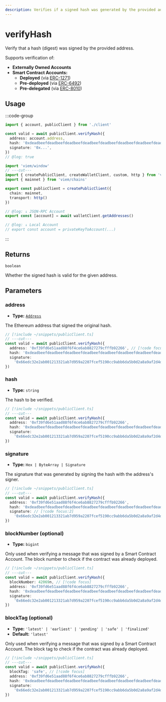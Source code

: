 ```yaml
---
description: Verifies if a signed hash was generated by the provided address.
---
```


# verifyHash

Verify that a hash (digest) was signed by the provided address.

Supports verification of: 
- **Externally Owned Accounts** 
- **Smart Contract Accounts:**
  - **Deployed** (via [ERC-1271](https://eips.ethereum.org/EIPS/eip-1271))
  - **Pre-deployed** (via [ERC-6492](https://eips.ethereum.org/EIPS/eip-6492))
  - **Pre-delegated** (via [ERC-8010](https://github.com/ethereum/ERCs/pull/1186))

## Usage

:::code-group

```ts twoslash [example.ts]
import { account, publicClient } from './client'

const valid = await publicClient.verifyHash({
  address: account.address,
  hash: '0xdeadbeefdeadbeefdeadbeefdeadbeefdeadbeefdeadbeefdeadbeefdeadbeef',
  signature: '0x...',
})
// @log: true
```

```ts twoslash [client.ts] filename="client.ts"
import 'viem/window'
// ---cut---
import { createPublicClient, createWalletClient, custom, http } from 'viem'
import { mainnet } from 'viem/chains'

export const publicClient = createPublicClient({
  chain: mainnet,
  transport: http()
})

// @log: ↓ JSON-RPC Account
export const [account] = await walletClient.getAddresses()

// @log: ↓ Local Account
// export const account = privateKeyToAccount(...)
```

:::

## Returns

`boolean`

Whether the signed hash is valid for the given address.

## Parameters

### address

- **Type:** [`Address`](/docs/glossary/types#address)

The Ethereum address that signed the original hash.

```ts twoslash
// [!include ~/snippets/publicClient.ts]
// ---cut---
const valid = await publicClient.verifyHash({
  address: '0xf39fd6e51aad88f6f4ce6ab8827279cfffb92266', // [!code focus:1]
  hash: '0xdeadbeefdeadbeefdeadbeefdeadbeefdeadbeefdeadbeefdeadbeefdeadbeef',
  signature:
    '0x66edc32e2ab001213321ab7d959a2207fcef5190cc9abb6da5b0d2a8a9af2d4d2b0700e2c317c4106f337fd934fbbb0bf62efc8811a78603b33a8265d3b8f8cb1c',
})
```

### hash

- **Type:** `string`

The hash to be verified.

```ts twoslash
// [!include ~/snippets/publicClient.ts]
// ---cut---
const valid = await publicClient.verifyHash({
  address: '0xf39fd6e51aad88f6f4ce6ab8827279cfffb92266',
  hash: '0xdeadbeefdeadbeefdeadbeefdeadbeefdeadbeefdeadbeefdeadbeefdeadbeef', // [!code focus:1]
  signature:
    '0x66edc32e2ab001213321ab7d959a2207fcef5190cc9abb6da5b0d2a8a9af2d4d2b0700e2c317c4106f337fd934fbbb0bf62efc8811a78603b33a8265d3b8f8cb1c',
})
```

### signature

- **Type:** `Hex | ByteArray | Signature`

The signature that was generated by signing the hash with the address's signer.

```ts twoslash
// [!include ~/snippets/publicClient.ts]
// ---cut---
const valid = await publicClient.verifyHash({
  address: '0xf39fd6e51aad88f6f4ce6ab8827279cfffb92266',
  hash: '0xdeadbeefdeadbeefdeadbeefdeadbeefdeadbeefdeadbeefdeadbeefdeadbeef',
  signature: // [!code focus:2]
    '0x66edc32e2ab001213321ab7d959a2207fcef5190cc9abb6da5b0d2a8a9af2d4d2b0700e2c317c4106f337fd934fbbb0bf62efc8811a78603b33a8265d3b8f8cb1c', 
})
```

### blockNumber (optional)

- **Type:** `bigint`

Only used when verifying a message that was signed by a Smart Contract Account. The block number to check if the contract was already deployed.

```ts twoslash
// [!include ~/snippets/publicClient.ts]
// ---cut---
const valid = await publicClient.verifyHash({
  blockNumber: 42069n, // [!code focus]
  address: '0xf39fd6e51aad88f6f4ce6ab8827279cfffb92266',
  hash: '0xdeadbeefdeadbeefdeadbeefdeadbeefdeadbeefdeadbeefdeadbeefdeadbeef',
  signature:
    '0x66edc32e2ab001213321ab7d959a2207fcef5190cc9abb6da5b0d2a8a9af2d4d2b0700e2c317c4106f337fd934fbbb0bf62efc8811a78603b33a8265d3b8f8cb1c',
})
```

### blockTag (optional)

- **Type:** `'latest' | 'earliest' | 'pending' | 'safe' | 'finalized'`
- **Default:** `'latest'`

Only used when verifying a message that was signed by a Smart Contract Account. The block tag to check if the contract was already deployed.

```ts twoslash
// [!include ~/snippets/publicClient.ts]
// ---cut---
const valid = await publicClient.verifyHash({
  blockTag: 'safe', // [!code focus]
  address: '0xf39fd6e51aad88f6f4ce6ab8827279cfffb92266',
  hash: '0xdeadbeefdeadbeefdeadbeefdeadbeefdeadbeefdeadbeefdeadbeefdeadbeef',
  signature:
    '0x66edc32e2ab001213321ab7d959a2207fcef5190cc9abb6da5b0d2a8a9af2d4d2b0700e2c317c4106f337fd934fbbb0bf62efc8811a78603b33a8265d3b8f8cb1c',
})
```

